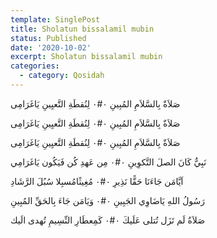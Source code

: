 ```yaml
---
template: SinglePost
title: Sholatun bissalamil mubin
status: Published
date: '2020-10-02'
excerpt: Sholatun bissalamil mubin
categories:
  - category: Qosidah
---
```


صَلاَةٌ بِالسَّلاَمِ المُبِينِ  ۰#۰  لِنُقطَةِ التَّعيِينِ يَاغَرَامِى

صَلاَةٌ بِالسَّلاَمِ المُبِينِ ۰#۰  لِنُقطَةِ التَّعيِينِ يَاغَرَامِى

صَلاَةٌ بِالسَّلاَمِ المُبِينِ ۰#۰  لِنُقطَةِ التَّعيِينِ يَاغَرَامِى

نَبِيٌّ كَانَ الصلَ التَّكوِينِ ۰#۰  مِن عَهدِ كُن فَيَكُون يَاغَرَامِي

اَيَّامَن جَاءَنَا حَقًّا نَذِيرِ ۰#۰  مُغِيثًامُسبِلا سُبُلَ الرَّشَادِ

رَسُولُ اللهِ يَاضَاوِي الجَبِينِ ۰#۰  وَيَامَن جَاءَ بِالحَقِّ المُبِينِ

صَلاَةُ لَم تَزَل تُتلى عَلَيكَ ۰#۰  كَمِعطَارِ النِّسِيمِ تُهدى الَيك


